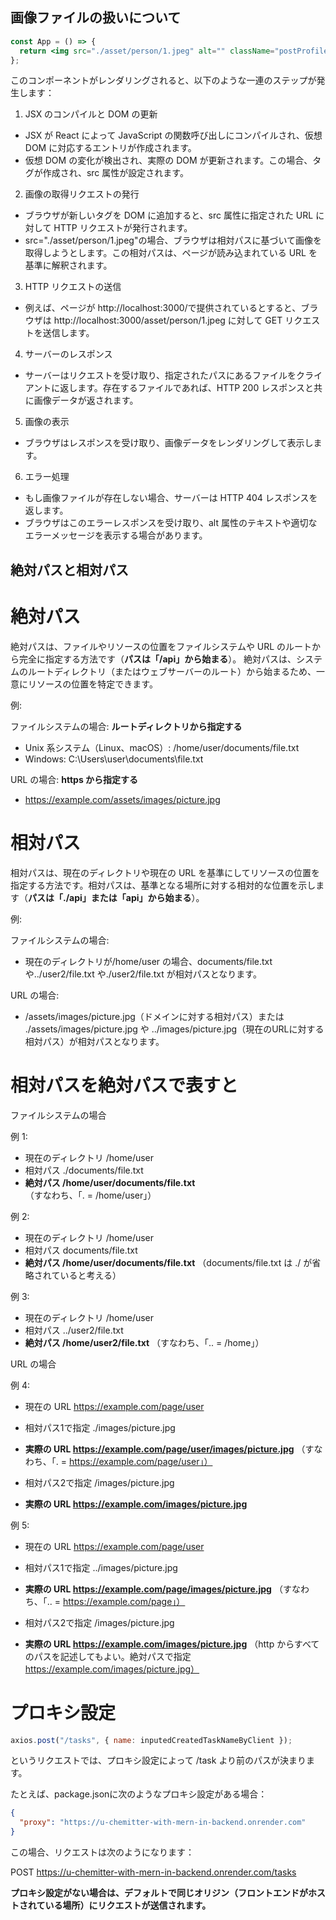 ## 画像ファイルの扱いについて

```jsx
const App = () => {
  return <img src="./asset/person/1.jpeg" alt="" className="postProfileImg" />;
};
```

このコンポーネントがレンダリングされると、以下のような一連のステップが発生します：

1. JSX のコンパイルと DOM の更新

- JSX が React によって JavaScript の関数呼び出しにコンパイルされ、仮想 DOM に対応するエントリが作成されます。
- 仮想 DOM の変化が検出され、実際の DOM が更新されます。この場合、<img>タグが作成され、src 属性が設定されます。

2. 画像の取得リクエストの発行

- ブラウザが新しい<img>タグを DOM に追加すると、src 属性に指定された URL に対して HTTP リクエストが発行されます。
- src="./asset/person/1.jpeg"の場合、ブラウザは相対パスに基づいて画像を取得しようとします。この相対パスは、ページが読み込まれている URL を基準に解釈されます。

3. HTTP リクエストの送信

- 例えば、ページが http://localhost:3000/で提供されているとすると、ブラウザは http://localhost:3000/asset/person/1.jpeg に対して GET リクエストを送信します。

4. サーバーのレスポンス

- サーバーはリクエストを受け取り、指定されたパスにあるファイルをクライアントに返します。存在するファイルであれば、HTTP 200 レスポンスと共に画像データが返されます。

5. 画像の表示

- ブラウザはレスポンスを受け取り、画像データをレンダリングして表示します。

6. エラー処理

- もし画像ファイルが存在しない場合、サーバーは HTTP 404 レスポンスを返します。
- ブラウザはこのエラーレスポンスを受け取り、alt 属性のテキストや適切なエラーメッセージを表示する場合があります。

## 絶対パスと相対パス

# 絶対パス

絶対パスは、ファイルやリソースの位置をファイルシステムや URL のルートから完全に指定する方法です（**パスは「/api」から始まる**）。
絶対パスは、システムのルートディレクトリ（またはウェブサーバーのルート）から始まるため、一意にリソースの位置を特定できます。

例:

ファイルシステムの場合: **ルートディレクトリから指定する**

- Unix 系システム（Linux、macOS）: /home/user/documents/file.txt
- Windows: C:\Users\user\documents\file.txt

URL の場合: **https から指定する**

- https://example.com/assets/images/picture.jpg

# 相対パス

相対パスは、現在のディレクトリや現在の URL を基準にしてリソースの位置を指定する方法です。相対パスは、基準となる場所に対する相対的な位置を示します（**パスは「./api」または「api」から始まる**）。

例:

ファイルシステムの場合:

- 現在のディレクトリが/home/user の場合、documents/file.txt や../user2/file.txt や./user2/file.txt が相対パスとなります。

URL の場合:

- /assets/images/picture.jpg（ドメインに対する相対パス）または ./assets/images/picture.jpg や ../images/picture.jpg（現在のURLに対する相対パス）が相対パスとなります。

# 相対パスを絶対パスで表すと

ファイルシステムの場合

例 1:

- 現在のディレクトリ /home/user
- 相対パス ./documents/file.txt
- **絶対パス /home/user/documents/file.txt**
  （すなわち、「. = /home/user」）

例 2:

- 現在のディレクトリ /home/user
- 相対パス documents/file.txt
- **絶対パス /home/user/documents/file.txt**
  （documents/file.txt は ./ が省略されていると考える）

例 3:

- 現在のディレクトリ /home/user
- 相対パス ../user2/file.txt
- **絶対パス /home/user2/file.txt**
  （すなわち、「.. = /home」）

URL の場合

例 4:

- 現在の URL https://example.com/page/user

- 相対パス1で指定 ./images/picture.jpg
- **実際の URL https://example.com/page/user/images/picture.jpg**
  （すなわち、「. = https://example.com/page/user」）

- 相対パス2で指定 /images/picture.jpg
- **実際の URL https://example.com/images/picture.jpg**
  
例 5:

- 現在の URL https://example.com/page/user

- 相対パス1で指定 ../images/picture.jpg
- **実際の URL https://example.com/page/images/picture.jpg**
  （すなわち、「.. = https://example.com/page」）

- 相対パス2で指定 /images/picture.jpg
- **実際の URL https://example.com/images/picture.jpg**
  （http からすべてのパスを記述してもよい。絶対パスで指定 https://example.com/images/picture.jpg）

# プロキシ設定

```js
axios.post("/tasks", { name: inputedCreatedTaskNameByClient }); 
```

というリクエストでは、プロキシ設定によって /task より前のパスが決まります。

たとえば、package.jsonに次のようなプロキシ設定がある場合：

```json
{
  "proxy": "https://u-chemitter-with-mern-in-backend.onrender.com"
}
```

この場合、リクエストは次のようになります：

POST https://u-chemitter-with-mern-in-backend.onrender.com/tasks

**プロキシ設定がない場合は、デフォルトで同じオリジン（フロントエンドがホストされている場所）にリクエストが送信されます。**